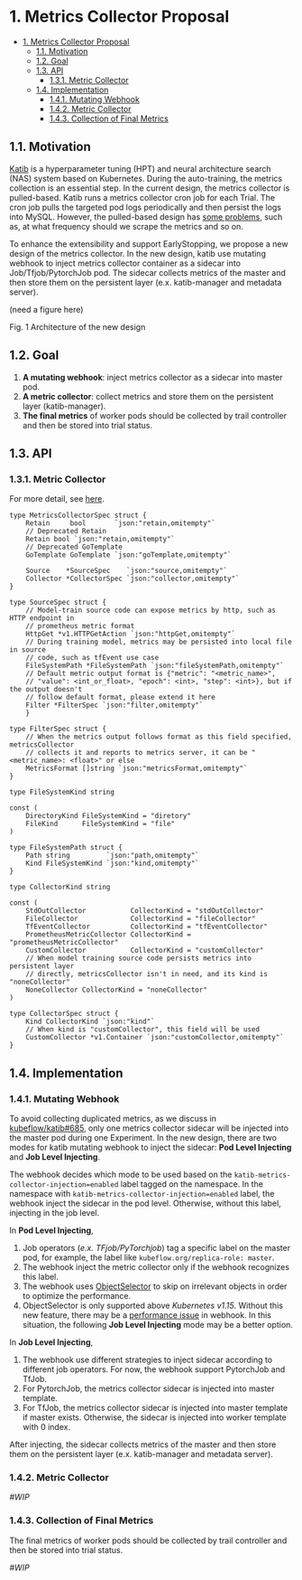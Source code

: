 # 1. Metrics Collector Proposal

- [1. Metrics Collector Proposal](#1-metrics-collector-proposal)
  - [1.1. Motivation](#11-motivation)
  - [1.2. Goal](#12-goal)
  - [1.3. API](#13-api)
    - [1.3.1. Metric Collector](#131-metric-collector)
  - [1.4. Implementation](#14-implementation)
    - [1.4.1. Mutating Webhook](#141-mutating-webhook)
    - [1.4.2. Metric Collector](#142-metric-collector)
    - [1.4.3. Collection of Final Metrics](#143-collection-of-final-metrics)

## 1.1. Motivation

[Katib](https://github.com/kubeflow/katib) is a hyperparameter tuning (HPT) and neural architecture search (NAS) system based on Kubernetes.
During the auto-training, the metrics collection is an essential step.
In the current design, the metrics collector is pulled-based.
Katib runs a metrics collector cron job for each Trial.
The cron job pulls the targeted pod logs periodically and then persist the logs into MySQL.
However, the pulled-based design has [some problems](https://github.com/kubeflow/tf-operator/issues/722#issuecomment-405669269), such as, at what frequency should we scrape the metrics and so on.

To enhance the extensibility and support EarlyStopping, we propose a new design of the metrics collector.
In the new design, katib use mutating webhook to inject metrics collector container as a sidecar into Job/Tfjob/PytorchJob pod.
The sidecar collects metrics of the master and then store them on the persistent layer (e.x. katib-manager and metadata server).

(need a figure here)

Fig. 1 Architecture of the new design

## 1.2. Goal

1. **A mutating webhook**: inject metrics collector as a sidecar into master pod.
2. **A metric collector**: collect metrics and store them on the persistent layer (katib-manager).
3. **The final metrics** of worker pods should be collected by trail controller and then be stored into trial status.

## 1.3. API

### 1.3.1. Metric Collector

For more detail, see [here](https://github.com/kubeflow/katib/pull/697#issuecomment-516264282).

    type MetricsCollectorSpec struct {
        Retain     bool       `json:"retain,omitempty"`
        // Deprecated Retain
        Retain bool `json:"retain,omitempty"`
        // Deprecated GoTemplate
        GoTemplate GoTemplate `json:"goTemplate,omitempty"`

        Source    *SourceSpec    `json:"source,omitempty"`
        Collector *CollectorSpec `json:"collector,omitempty"`
    }

    type SourceSpec struct {
        // Model-train source code can expose metrics by http, such as HTTP endpoint in
        // prometheus metric format
        HttpGet *v1.HTTPGetAction `json:"httpGet,omitempty"`
        // During training model, metrics may be persisted into local file in source
        // code, such as tfEvent use case
        FileSystemPath *FileSystemPath `json:"fileSystemPath,omitempty"`
        // Default metric output format is {"metric": "<metric_name>",
        // "value": <int_or_float>, "epoch": <int>, "step": <int>}, but if the output doesn't
        // follow default format, please extend it here
        Filter *FilterSpec `json:"filter,omitempty"`
        }

    type FilterSpec struct {
        // When the metrics output follows format as this field specified, metricsCollector
        // collects it and reports to metrics server, it can be "<metric_name>: <float>" or else
        MetricsFormat []string `json:"metricsFormat,omitempty"`
    }

    type FileSystemKind string

    const (
        DirectoryKind FileSystemKind = "diretory"
        FileKind      FileSystemKind = "file"
    )

    type FileSystemPath struct {
        Path string         `json:"path,omitempty"`
        Kind FileSystemKind `json:"kind,omitempty"`
    }

    type CollectorKind string

    const (
        StdOutCollector           CollectorKind = "stdOutCollector"
        FileCollector             CollectorKind = "fileCollector"
        TfEventCollector          CollectorKind = "tfEventCollector"
        PrometheusMetricCollector CollectorKind = "prometheusMetricCollector"
        CustomCollector           CollectorKind = "customCollector"
        // When model training source code persists metrics into persistent layer
        // directly, metricsCollector isn't in need, and its kind is "noneCollector"
        NoneCollector CollectorKind = "noneCollector"
    )

    type CollectorSpec struct {
        Kind CollectorKind `json:"kind"`
        // When kind is "customCollector", this field will be used
        CustomCollector *v1.Container `json:"customCollector,omitempty"`
    }

## 1.4. Implementation

### 1.4.1. Mutating Webhook

To avoid collecting duplicated metrics, as we discuss in [kubeflow/katib#685](https://github.com/kubeflow/katib/issues/685), only one metrics collector sidecar will be injected into the master pod during one Experiment.
In the new design, there are two modes for katib mutating webhook to inject the sidecar: **Pod Level Injecting** and **Job Level Injecting**.

The webhook decides which mode to be used based on the `katib-metrics-collector-injection=enabled` label tagged on the namespace.
In the namespace with `katib-metrics-collector-injection=enabled` label, the webhook inject the sidecar in the pod level. Otherwise, without this label, injecting in the job level.

In **Pod Level Injecting**,

1. Job operators (_e.x. TFjob/PyTorchjob_) tag a specific label on the master pod, for example, the label like `kubeflow.org/replica-role: master`.
2. The webhook inject the metric collector only if the webhook recognizes this label.
3. The webhook uses [ObjectSelector](https://github.com/kubernetes/kubernetes/pull/78505) to skip on irrelevant objects in order to optimize the performance.
4. ObjectSelector is only supported above _Kubernetes v1.15_. Without this new feature, there may be a [performance issue](https://github.com/kubeflow/katib/issues/685#issuecomment-516226070) in webhook. In this situation, the following **Job Level Injecting** mode may be a better option.

In **Job Level Injecting**,

1. The webhook use different strategies to inject sidecar according to different job operators. For now, the webhook support PytorchJob and TfJob.
2. For PytorchJob, the metrics collector sidecar is injected into master template.
3. For TfJob, the metrics collector sidecar is injected into master template if master exists. Otherwise, the sidecar is injected into worker template with 0 index.

After injecting, the sidecar collects metrics of the master and then store them on the persistent layer (e.x. katib-manager and metadata server).

### 1.4.2. Metric Collector

_#WIP_

### 1.4.3. Collection of Final Metrics

The final metrics of worker pods should be collected by trail controller and then be stored into trial status.

_#WIP_
